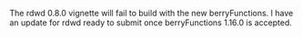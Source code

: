 
The rdwd 0.8.0 vignette will fail to build with the new berryFunctions. 
I have an update for rdwd ready to submit once berryFunctions 1.16.0 is accepted.

